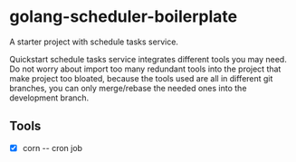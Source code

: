 # golang-scheduler-boilerplate
A starter project with schedule tasks service.

Quickstart schedule tasks service integrates different tools you may need.
Do not worry about import too many redundant tools into the project that make project too bloated,
because the tools used are all in different git branches,
you can only merge/rebase the needed ones into the development branch.

## Tools
-[x] corn -- cron job